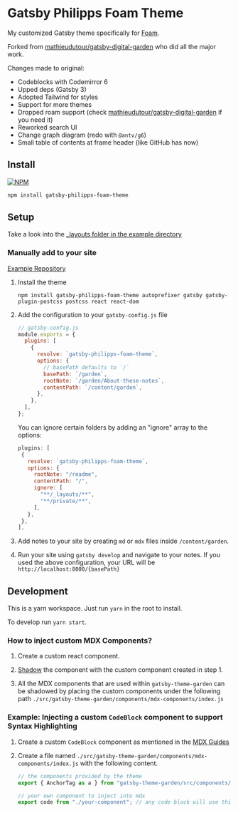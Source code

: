 # Gatsby Philipps Foam Theme

My customized Gatsby theme specifically for [Foam](https://foambubble.github.io/foam/).

Forked from [mathieudutour/gatsby-digital-garden](https://github.com/mathieudutour/gatsby-digital-garden) who did all the major work.

Changes made to original:

- Codeblocks with Codemirror 6
- Upped deps (Gatsby 3)
- Adopted Tailwind for styles
- Support for more themes
- Dropped roam support (check [mathieudutour/gatsby-digital-garden](https://github.com/mathieudutour/gatsby-digital-garden) if you need it)
- Reworked search UI
- Change graph diagram (redo with `@antv/g6`)
- Small table of contents at frame header (like GitHub has now)

## Install

[![NPM](https://nodei.co/npm/gatsby-philipps-foam-theme.png)](https://nodei.co/npm/gatsby-philipps-foam-theme/)

```sh
npm install gatsby-philipps-foam-theme
```

## Setup 

Take a look into the [_layouts folder in the example directory](https://github.com/phartenfeller/gatsby-philipps-foam-theme/tree/master/example/_layouts)


### Manually add to your site

[Example Repository](https://github.com/phartenfeller/gatsby-philipps-foam-theme/tree/master/example)

1. Install the theme

   ```shell
   npm install gatsby-philipps-foam-theme autoprefixer gatsby gatsby-plugin-postcss postcss react react-dom
   ```

2. Add the configuration to your `gatsby-config.js` file

   ```js
   // gatsby-config.js
   module.exports = {
     plugins: [
       {
         resolve: `gatsby-philipps-foam-theme`,
         options: {
           // basePath defaults to `/`
           basePath: `/garden`,
           rootNote: `/garden/About-these-notes`,
           contentPath: `/content/garden`,
         },
       },
     ],
   };
   ```
   
   You can ignore certain folders by adding an "ignore" array to the options:
   
   ```js
   plugins: [
    {
      resolve: `gatsby-philipps-foam-theme`,
      options: {
        rootNote: "/readme",
        contentPath: "/",
        ignore: [
          "**/_layouts/**",
          "**/private/**",
        ],
      },
    },
   ],
   ```

3. Add notes to your site by creating `md` or `mdx` files inside `/content/garden`.

4. Run your site using `gatsby develop` and navigate to your notes. If you used the above configuration, your URL will be `http://localhost:8000/{basePath}`

## Development

This is a yarn workspace. Just run `yarn` in the root to install.

To develop run `yarn start`.

### How to inject custom MDX Components?

1. Create a custom react component.

2. [Shadow](https://www.gatsbyjs.org/docs/themes/shadowing/) the component with the custom component created in step 1.

3. All the MDX components that are used within `gatsby-theme-garden` can be shadowed by placing the custom components under the following path `./src/gatsby-theme-garden/components/mdx-components/index.js`

### Example: Injecting a custom `CodeBlock` component to support Syntax Highlighting

1. Create a custom `CodeBlock` component as mentioned in the [MDX Guides](https://mdxjs.com/guides/syntax-highlighting#build-a-codeblock-component)

2. Create a file named `./src/gatsby-theme-garden/components/mdx-components/index.js` with the following content.

   ```js
   // the components provided by the theme
   export { AnchorTag as a } from "gatsby-theme-garden/src/components/mdx-components/anchor-tag";

   // your own component to inject into mdx
   export code from "./your-component"; // any code block will use this component
   ```
